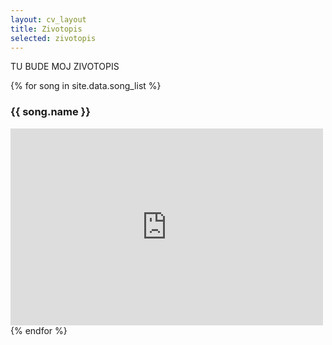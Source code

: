 ```yaml
---
layout: cv_layout
title: Zivotopis
selected: zivotopis
---
```


TU BUDE MOJ ZIVOTOPIS

{% for song in site.data.song_list %}
<h3>{{ song.name }}</h3>
<iframe width="500" height="315" src="http://www.youtube.com/embed/{{ song.url }}" frameborder="0" allowfullscreen></iframe>
{% endfor %}
